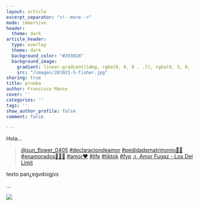 ```yaml
---
layout: article
excerpt_separator: "<!--more-->"
mode: immersive
header:
  theme: dark
article_header:
  type: overlay
  theme: dark
  background_color: "#203028"
  background_image:
    gradient: linear-gradient(1deg, rgba(0, 0, 0 , .7), rgba(8, 3, 8, .9))
    src: "/images/281021-5-fisher.jpg"
sharing: true
title: prueba
author: Francisco Masse
cover: ''
categories: ''
tags: ''
show_author_profile: false
comment: false

---
```

Hola...

<blockquote class="tiktok-embed" cite="https://www.tiktok.com/@sun_flower_0405/video/7072132600483073285" data-video-id="7072132600483073285" style="max-width: 605px;min-width: 325px;" > <section> <a target="_blank" title="@sun_flower_0405" href="https://www.tiktok.com/@sun_flower_0405">@sun_flower_0405</a> <a title="declaraciondeamor" target="_blank" href="https://www.tiktok.com/tag/declaraciondeamor">#declaraciondeamor</a> <a title="pedidadematrimonio💍💏" target="_blank" href="https://www.tiktok.com/tag/pedidadematrimonio%F0%9F%92%8D%F0%9F%92%8F">#pedidadematrimonio💍💏</a> <a title="enamorados💞💓🥰" target="_blank" href="https://www.tiktok.com/tag/enamorados%F0%9F%92%9E%F0%9F%92%93%F0%9F%A5%B0">#enamorados💞💓🥰</a> <a title="amor❤️" target="_blank" href="https://www.tiktok.com/tag/amor%E2%9D%A4%EF%B8%8F">#amor❤️</a> <a title="life" target="_blank" href="https://www.tiktok.com/tag/life">#life</a> <a title="tiktok" target="_blank" href="https://www.tiktok.com/tag/tiktok">#tiktok</a> <a title="fyp" target="_blank" href="https://www.tiktok.com/tag/fyp">#fyp</a> <a target="_blank" title="♬ Amor Fugaz - Los Del Limit" href="https://www.tiktok.com/music/Amor-Fugaz-6964924733708044289">♬ Amor Fugaz - Los Del Limit</a> </section> </blockquote> <script async src="https://www.tiktok.com/embed.js"></script>

texto pan¿egvdoigjvs

...


<img class="image image--xl" src="https://www.ngenespanol.com/wp-content/uploads/2018/08/Lugares-que-parecen-el-para%C3%ADso.jpg"/>